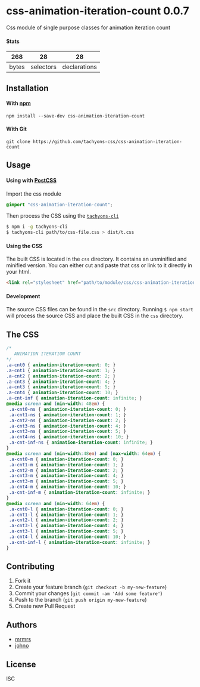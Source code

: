 # css-animation-iteration-count 0.0.7

Css module of single purpose classes for animation iteration count

#### Stats

268 | 28 | 28
---|---|---
bytes | selectors | declarations

## Installation

#### With [npm](https://npmjs.com)

```
npm install --save-dev css-animation-iteration-count
```

#### With Git

```
git clone https://github.com/tachyons-css/css-animation-iteration-count
```

## Usage

#### Using with [PostCSS](https://github.com/postcss/postcss)

Import the css module

```css
@import "css-animation-iteration-count";
```

Then process the CSS using the [`tachyons-cli`](https://github.com/tachyons-css/tachyons-cli)

```sh
$ npm i -g tachyons-cli
$ tachyons-cli path/to/css-file.css > dist/t.css
```

#### Using the CSS

The built CSS is located in the `css` directory. It contains an unminified and minified version.
You can either cut and paste that css or link to it directly in your html.

```html
<link rel="stylesheet" href="path/to/module/css/css-animation-iteration-count">
```

#### Development

The source CSS files can be found in the `src` directory.
Running `$ npm start` will process the source CSS and place the built CSS in the `css` directory.

## The CSS

```css
/*
   ANIMATION ITERATION COUNT
*/
.a-cnt0 { animation-iteration-count: 0; }
.a-cnt1 { animation-iteration-count: 1; }
.a-cnt2 { animation-iteration-count: 2; }
.a-cnt3 { animation-iteration-count: 4; }
.a-cnt3 { animation-iteration-count: 5; }
.a-cnt4 { animation-iteration-count: 10; }
.a-cnt-inf { animation-iteration-count: infinite; }
@media screen and (min-width: 48em) {
 .a-cnt0-ns { animation-iteration-count: 0; }
 .a-cnt1-ns { animation-iteration-count: 1; }
 .a-cnt2-ns { animation-iteration-count: 2; }
 .a-cnt3-ns { animation-iteration-count: 4; }
 .a-cnt3-ns { animation-iteration-count: 5; }
 .a-cnt4-ns { animation-iteration-count: 10; }
 .a-cnt-inf-ns { animation-iteration-count: infinite; }
}
@media screen and (min-width:48em) and (max-width: 64em) {
 .a-cnt0-m { animation-iteration-count: 0; }
 .a-cnt1-m { animation-iteration-count: 1; }
 .a-cnt2-m { animation-iteration-count: 2; }
 .a-cnt3-m { animation-iteration-count: 4; }
 .a-cnt3-m { animation-iteration-count: 5; }
 .a-cnt4-m { animation-iteration-count: 10; }
 .a-cnt-inf-m { animation-iteration-count: infinite; }
}
@media screen and (min-width: 64em) {
 .a-cnt0-l { animation-iteration-count: 0; }
 .a-cnt1-l { animation-iteration-count: 1; }
 .a-cnt2-l { animation-iteration-count: 2; }
 .a-cnt3-l { animation-iteration-count: 4; }
 .a-cnt3-l { animation-iteration-count: 5; }
 .a-cnt4-l { animation-iteration-count: 10; }
 .a-cnt-inf-l { animation-iteration-count: infinite; }
}
```

## Contributing

1. Fork it
2. Create your feature branch (`git checkout -b my-new-feature`)
3. Commit your changes (`git commit -am 'Add some feature'`)
4. Push to the branch (`git push origin my-new-feature`)
5. Create new Pull Request

## Authors

* [mrmrs](http://mrmrs.io)
* [johno](http://johnotander.com)

## License

ISC
